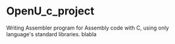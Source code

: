 # OpenU_c_project
Writing Assembler program for Assembly code with C, using only language's standard libraries.
blabla
